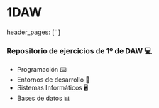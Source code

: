 # 1DAW
header_pages: ['']
<h3 href=google.com>Repositorio de ejercicios de 1º de DAW 💻</h3>

- Programación ⌨️<br>
- Entornos de desarrollo 💾<br>
- Sistemas Informáticos 🖥️<br>
- Bases de datos 📊


